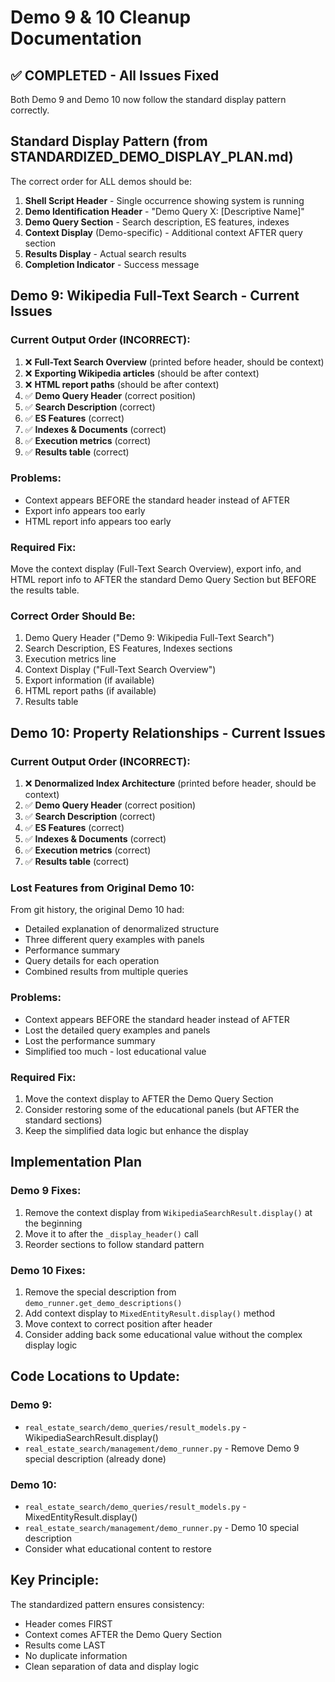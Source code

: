 # Demo 9 & 10 Cleanup Documentation

## ✅ COMPLETED - All Issues Fixed

Both Demo 9 and Demo 10 now follow the standard display pattern correctly.

## Standard Display Pattern (from STANDARDIZED_DEMO_DISPLAY_PLAN.md)

The correct order for ALL demos should be:

1. **Shell Script Header** - Single occurrence showing system is running
2. **Demo Identification Header** - "Demo Query X: [Descriptive Name]"
3. **Demo Query Section** - Search description, ES features, indexes
4. **Context Display** (Demo-specific) - Additional context AFTER query section
5. **Results Display** - Actual search results
6. **Completion Indicator** - Success message

## Demo 9: Wikipedia Full-Text Search - Current Issues

### Current Output Order (INCORRECT):
1. ❌ **Full-Text Search Overview** (printed before header, should be context)
2. ❌ **Exporting Wikipedia articles** (should be after context)
3. ❌ **HTML report paths** (should be after context)
4. ✅ **Demo Query Header** (correct position)
5. ✅ **Search Description** (correct)
6. ✅ **ES Features** (correct)
7. ✅ **Indexes & Documents** (correct)
8. ✅ **Execution metrics** (correct)
9. ✅ **Results table** (correct)

### Problems:
- Context appears BEFORE the standard header instead of AFTER
- Export info appears too early
- HTML report info appears too early

### Required Fix:
Move the context display (Full-Text Search Overview), export info, and HTML report info to AFTER the standard Demo Query Section but BEFORE the results table.

### Correct Order Should Be:
1. Demo Query Header ("Demo 9: Wikipedia Full-Text Search")
2. Search Description, ES Features, Indexes sections
3. Execution metrics line
4. Context Display ("Full-Text Search Overview")
5. Export information (if available)
6. HTML report paths (if available)
7. Results table

## Demo 10: Property Relationships - Current Issues

### Current Output Order (INCORRECT):
1. ❌ **Denormalized Index Architecture** (printed before header, should be context)
2. ✅ **Demo Query Header** (correct position)
3. ✅ **Search Description** (correct)
4. ✅ **ES Features** (correct)
5. ✅ **Indexes & Documents** (correct)
6. ✅ **Execution metrics** (correct)
7. ✅ **Results table** (correct)

### Lost Features from Original Demo 10:
From git history, the original Demo 10 had:
- Detailed explanation of denormalized structure
- Three different query examples with panels
- Performance summary
- Query details for each operation
- Combined results from multiple queries

### Problems:
- Context appears BEFORE the standard header instead of AFTER
- Lost the detailed query examples and panels
- Lost the performance summary
- Simplified too much - lost educational value

### Required Fix:
1. Move the context display to AFTER the Demo Query Section
2. Consider restoring some of the educational panels (but AFTER the standard sections)
3. Keep the simplified data logic but enhance the display

## Implementation Plan

### Demo 9 Fixes:
1. Remove the context display from `WikipediaSearchResult.display()` at the beginning
2. Move it to after the `_display_header()` call
3. Reorder sections to follow standard pattern

### Demo 10 Fixes:
1. Remove the special description from `demo_runner.get_demo_descriptions()`
2. Add context display to `MixedEntityResult.display()` method
3. Move context to correct position after header
4. Consider adding back some educational value without the complex display logic

## Code Locations to Update:

### Demo 9:
- `real_estate_search/demo_queries/result_models.py` - WikipediaSearchResult.display()
- `real_estate_search/management/demo_runner.py` - Remove Demo 9 special description (already done)

### Demo 10:
- `real_estate_search/demo_queries/result_models.py` - MixedEntityResult.display()
- `real_estate_search/management/demo_runner.py` - Demo 10 special description
- Consider what educational content to restore

## Key Principle:
The standardized pattern ensures consistency:
- Header comes FIRST
- Context comes AFTER the Demo Query Section
- Results come LAST
- No duplicate information
- Clean separation of data and display logic